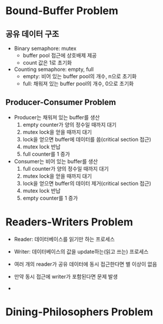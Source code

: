 # Bound-Buffer Problem
## 공유 데이터 구조
- Binary semaphore: mutex
  - buffer pool 접근에 상호배제 제공
  - count 값은 1로 초기화
- Counting semaphore: empty, full
  - empty: 비어 있는 buffer pool의 개수, n으로 초기화
  - full: 채워져 있는 buffer pool의 개수, 0으로 초기화

## Producer-Consumer Problem
- Producer는 채워져 있는 buffer를 생산
  1. empty counter가 양의 정수일 때까지 대기
  2. mutex lock을 얻을 때까지 대기
  3. lock을 얻으면 buffer에 데이터를 씀(critical section 접근)
  4. mutex lock 반납
  5. full counter를 1 증가
- Consumer는 비어 있는 buffer를 생산
  1. full counter가 양의 정수일 때까지 대기
  2. mutex lock을 얻을 때까지 대기
  3. lock을 얻으면 buffer의 데이터 제거(critical section 접근)
  4. mutex lock 반납
  5. empty counter를 1 증가

# Readers-Writers Problem
- Reader: 데이터베이스를 읽기만 하는 프로세스
- Writer: 데이터베이스의 값을 update하는(읽고 쓰는) 프로세스
- 여러 개의 reader가 공유 데이터에 동시 접근한다면 별 이상이 없음
- 만약 동시 접근에 writer가 포함된다면 문제 발생

- 

# Dining-Philosophers Problem

